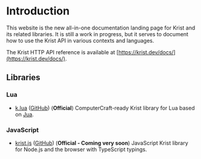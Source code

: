 # Introduction

This website is the new all-in-one documentation landing page for Krist and its related libraries. It is still a work in
progress, but it serves to document how to use the Krist API in various contexts and languages.

The Krist HTTP API reference is available at [https://krist.dev/docs/](https://krist.dev/docs/).

## Libraries

### Lua

- [k.lua](./libraries/k-lua.md) ([GitHub](https://github.com/tmpim/k.lua)) (**Official**) ComputerCraft-ready Krist library for Lua based on [Jua](https://github.com/tmpim/Jua).

### JavaScript

- [krist.js](./libraries/krist-js.md) ([GitHub](https://github.com/tmpim/krist.js)) (**Official - Coming very soon**) JavaScript Krist library for Node.js and the browser with TypeScript typings.
